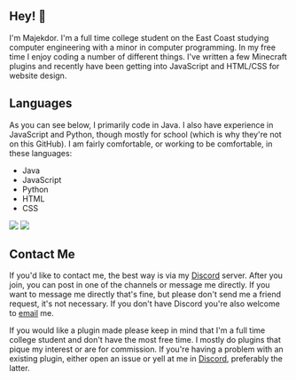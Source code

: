 ## Hey! 👋

I'm Majekdor. I'm a full time college student on the East Coast studying computer engineering with a minor in computer programming.
In my free time I enjoy coding a number of different things. I've written a few Minecraft plugins and recently have been getting into JavaScript and HTML/CSS for website design.

## Languages
As you can see below, I primarily code in Java. I also have experience in JavaScript and Python, though mostly for school (which is why they're not on this GitHub).
I am fairly comfortable, or working to be comfortable, in these languages:
- Java
- JavaScript
- Python
- HTML
- CSS

[![](https://github-readme-stats.vercel.app/api/top-langs/?username=majekdor&hide=GLSL&layout=compact&theme=radical)](https://github.com/funnyboy-roks?tab=repositories "Repositories")
[![](https://github-readme-stats.vercel.app/api?username=majekdor&show_icons=true&theme=radical)](https://github.com/funnyboy-roks?tab=repositories "Repositories")

## Contact Me
If you'd like to contact me, the best way is via my [Discord](https://discord.gg/CGgvDUz) server. After you join, you can post in one of the channels or message me directly. If you want to message me directly that's fine, but please don't send me a friend request, it's not necessary. 
If you don't have Discord you're also welcome to [email](mailto:majekdor@gmail.com) me.

If you would like a plugin made please keep in mind that I'm a full time college student and don't have the most free time. I mostly do plugins that pique my interest or are for commission. If you're having a problem with an existing plugin, either open an issue or yell at me in [Discord](https://discord.gg/CGgvDUz), preferably the latter.
